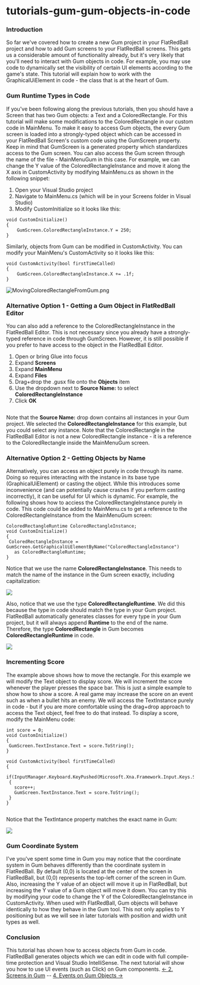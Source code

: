 # tutorials-gum-gum-objects-in-code

### Introduction

So far we've covered how to create a new Gum project in your FlatRedBall project and how to add Gum screens to your FlatRedBall screens. This gets us a considerable amount of functionality already, but it's very likely that you'll need to interact with Gum objects in code. For example, you may use code to dynamically set the visibility of certain UI elements according to the game's state. This tutorial will explain how to work with the GraphicalUiElement in code - the class that is at the heart of Gum.

### Gum Runtime Types in Code

If you've been following along the previous tutorials, then you should have a Screen that has two Gum objects: a Text and a ColoredRectangle. For this tutorial will make some modifications to the ColoredRectangle in our custom code in MainMenu. To make it easy to access Gum objects, the every Gum screen is loaded into a strongly-typed object which can be accessed in your FlatRedBall Screen's custom code using the GumScreen property. Keep in mind that GumScreen is a generated property which standardizes access to the Gum screen. You can also access the Gum screen through the name of the file - MainMenuGum in this case. For example, we can change the Y value of the ColoredRectangleInstance and move it along the X axis in CustomActivity by modifying MainMenu.cs as shown in the following snippet:

1. Open your Visual Studio project
2. Navigate to MainMenu.cs (which will be in your Screens folder in Visual Studio)
3. Modify CustomInitialize so it looks like this:

&#x20;

```
void CustomInitialize()
{
    GumScreen.ColoredRectangleInstance.Y = 250;
}
```

Similarly, objects from Gum can be modified in CustomActivity. You can modify your MainMenu's CustomActivity so it looks like this:

```
void CustomActivity(bool firstTimeCalled)
{
    GumScreen.ColoredRectangleInstance.X += .1f;
}
```

![MovingColoredRectangleFromGum.png](../../../../media/migrated\_media-MovingColoredRectangleFromGum.png)

### Alternative Option 1 - Getting a Gum Object in FlatRedBall Editor

You can also add a reference to the ColoredRectangleInstance in the FlatRedBall Editor. This is not necessary since you already have a strongly-typed reference in code through GumScreen. However, it is still possible if you prefer to have access to the object in the FlatRedBall Editor.

1. Open or bring Glue into focus
2. Expand **Screens**
3. Expand **MainMenu**
4. Expand **Files**
5. Drag+drop the .gusx file onto the **Objects** item
6. Use the dropdown next to **Source Name:** to select **ColoredRectangleInstance**
7. Click **OK**



<figure><img src="../../../../media/2016-01-2019-02-28\_22-30-55.gif" alt=""><figcaption></figcaption></figure>

 Note that the **Source Name:** drop down contains all instances in your Gum project. We selected the **ColoredRectangleInstance** for this example, but you could select any instance. Note that the ColoredRectangle in the FlatRedBall Editor is not a new ColoredRectangle instance - it is a reference to the ColoredRectangle inside the MainMenuGum screen.

### Alternative Option 2 - Getting Objects by Name

Alternatively, you can access an object purely in code through its name. Doing so requires interacting with the instance in its base type (GraphicalUiElement) or casting the object. While this introduces some inconvenience (and can potentially cause crashes if you perform casting incorrectly), it can be useful for UI which is dynamic. For example, the following shows how to acciess the ColoredRectangleInstance purely in code. This code could be added to MainMenu.cs to get a reference to the ColoredRectangleInstance from the MainMenuGum screen:

```
ColoredRectangleRuntime ColoredRectangleInstance;
void CustomInitialize()
{
 ColoredRectangleInstance = GumScreen.GetGraphicalUiElementByName("ColoredRectangleInstance")
   as ColoredRectangleRuntime;
}
```

Notice that we use the name **ColoredRectangleInstance**. This needs to match the name of the instance in the Gum screen exactly, including capitalization:

![](../../../../media/2021-03-img\_604b8ddb7fffd.png)

Also, notice that we use the type **ColoredRectangleRuntime**. We did this because the type in code should match the type in your Gum project. FlatRedBall automatically generates classes for every type in your Gum project, but it will always append **Runtime** to the end of the name. Therefore, the type **ColoredRectangle** in Gum becomes **ColoredRectangleRuntime** in code.

![](../../../../media/2021-03-img\_604b97ecbcab8.png)

### Incrementing Score

The example above shows how to move the rectangle. For this example we will modify the Text object to display score. We will increment the score whenever the player presses the space bar. This is just a simple example to show how to show a score. A real game may increase the score on an event such as when a bullet hits an enemy. We will access the TextInstance purely in code - but if you are more comfortable using the drag+drop approach to access the Text object, feel free to do that instead. To display a score, modify the MainMenu code:

```
int score = 0;
void CustomInitialize()
{
 GumScreen.TextInstance.Text = score.ToString();
}

void CustomActivity(bool firstTimeCalled)
{
 if(InputManager.Keyboard.KeyPushed(Microsoft.Xna.Framework.Input.Keys.Space))
 {
   score++;
   GumScreen.TextInstance.Text = score.ToString();
 }
}
```



<figure><img src="../../../../media/2016-01-2021\_March\_07\_080847.gif" alt=""><figcaption></figcaption></figure>

 Notice that the TextIntance property matches the exact name in Gum:

![](../../../../media/2021-03-img\_604b8fae4c068.png)

### Gum Coordinate System

I've you've spent some time in Gum you may notice that the coordinate system in Gum behaves differently than the coordinate system in FlatRedBall. By default (0,0) is located at the center of the screen in FlatRedBall, but (0,0) represents the top-left corner of the screen in Gum. Also, increasing the Y value of an object will move it up in FlatRedBall, but increasing the Y value of a Gum object will move it down. You can try this by modifying your code to change the Y of the ColoredRectangleInstance in CustomActivity. When used with FlatRedBall, Gum objects will behave identically to how they behave in the Gum tool. This not only applies to Y positioning but as we will see in later tutorials with position and width unit types as well.

### Conclusion

This tutorial has shown how to access objects from Gum in code. FlatRedBall generates objects which we can edit in code with full compile-time protection and Visual Studio IntelliSense. The next tutorial will show you how to use UI events (such as Click) on Gum components. [<- 2. Screens in Gum](tutorials-gum-screens-in-gum.md) -- [4. Events on Gum Objects ->](tutorials-gum-events-on-gum-objects.md)
